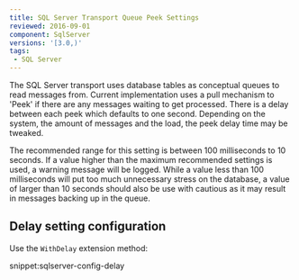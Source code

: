 ```yaml
---
title: SQL Server Transport Queue Peek Settings
reviewed: 2016-09-01
component: SqlServer
versions: '[3.0,)'
tags:
 - SQL Server
---
```


The SQL Server transport uses database tables as conceptual queues to read messages from. Current implementation uses a pull mechanism to 'Peek' if there are any messages waiting to get processed. There is a delay between each peek which defaults to one second. Depending on the system, the amount of messages and the load, the peek delay time may be tweaked. 

The recommended range for this setting is between 100 milliseconds to 10 seconds. If a value higher than the maximum recommended settings is used, a warning message will be logged. While a value less than 100 milliseconds will put too much unnecessary stress on the database, a value of larger than 10 seconds should also be use with cautious as it may result in messages backing up in the queue.

## Delay setting configuration

Use the `WithDelay` extension method:

snippet:sqlserver-config-delay

